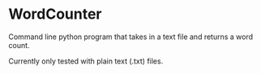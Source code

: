 WordCounter
===========

Command line python program that takes in a text file and returns a word count.

Currently only tested with plain text (.txt) files.
